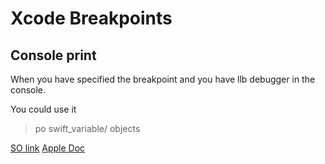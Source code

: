 # Xcode Breakpoints



## Console print

When you have specified the breakpoint and you have llb debugger in the console.

You could use it

> po swift_variable/ objects

[SO link](https://stackoverflow.com/questions/4735156/xcode-debugger-view-value-of-variable)
[Apple Doc](https://developer.apple.com/library/archive/documentation/DeveloperTools/Conceptual/debugging_with_xcode/chapters/debugging_tools.html)